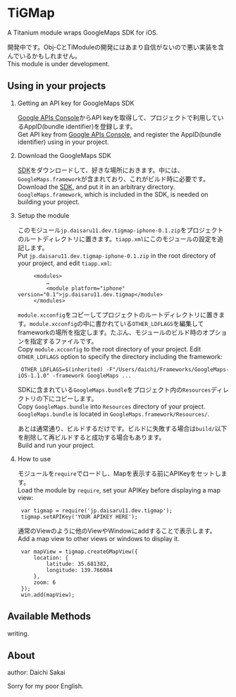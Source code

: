 # TiGMap #

A Titanium module wraps GoogleMaps SDK for iOS.


開発中です。Obj-CとTiModuleの開発にはあまり自信がないので悪い実装を含んでいるかもしれません。  
This module is under development.


## Using in your projects ##


1. Getting an API key for GoogleMaps SDK
	
	[Google APIs Console](https://code.google.com/apis/console/)からAPI keyを取得して、プロジェクトで利用しているAppID(bundle identifier)を登録します。  
	Get API key from [Google APIs Console](https://code.google.com/apis/console/), and register the AppID(bundle identifier) using in your project.


2. Download the GoogleMaps SDK

	[SDK](https://developers.google.com/maps/documentation/ios/start?hl=ja)をダウンロードして、好きな場所におきます。中には、`GoogleMaps.framework`が含まれており、これがビルド時に必要です。  
	Download the [SDK](https://developers.google.com/maps/documentation/ios/start?hl=ja), and put it in an arbitrary directory. `GoogleMaps.framework`, which is included in the SDK, is needed on building your project. 
	
	
3. Setup the module

	このモジュール`jp.daisaru11.dev.tigmap-iphone-0.1.zip`をプロジェクトのルートディレクトリに置きます。`tiapp.xml`にこのモジュールの設定を追記します。  
	Put `jp.daisaru11.dev.tigmap-iphone-0.1.zip` in the root directory of your project, and edit `tiapp.xml`:
	
			<modules>
				…
				<module platform="iphone" version="0.1">jp.daisaru11.dev.tigmap</module>
			</modules>


	`module.xcconfig`をコピーしてプロジェクトのルートディレクトリに置きます。`module.xcconfig`の中に書かれている`OTHER_LDFLAGS`を編集してframeworkの場所を指定します。たぶん、モジュールのビルド時のオプションを指定するファイルです。  
	Copy `module.xcconfig` to the root directory of your project. Edit `OTHER_LDFLAGS` option to specify the directory including the framework: 
	
		OTHER_LDFLAGS=$(inherited) -F"/Users/daichi/Frameworks/GoogleMaps-iOS-1.1.0" -framework GoogleMaps ...
	
	SDKに含まれている`GoogleMaps.bundle`をプロジェクト内の`Resources`ディレクトリの下にコピーします。  
	Copy `GoogleMaps.bundle` into `Resources` directory of your project. `GoogleMaps.bundle` is located in `GoogleMaps.framework/Resources/`.
	
	あとは通常通り、ビルドするだけです。ビルドに失敗する場合は`build/`以下を削除して再ビルドすると成功する場合もあります。  
	Build and run your project.
	
	
4. How to use

	モジュールを`require`でロードし、Mapを表示する前にAPIKeyをセットします。  
	Load the module by `require`, set your APIKey before displaying a map view:
	
		var tigmap = require('jp.daisaru11.dev.tigmap');
		tigmap.setAPIKey('YOUR APIKEY HERE');
		
	通常のViewのように他のViewやWindowにaddすることで表示します。  
	Add a map view to other views or windows to display it.
	
		var mapView = tigmap.createGMapView({
        	location: {
            	latitude: 35.681382,
               	longitude: 139.766084
        	},
        	zoom: 6
        });
        win.add(mapView);
        

## Available Methods ##

writing.

## About ##

author: Daichi Sakai   
   
Sorry for my poor English.